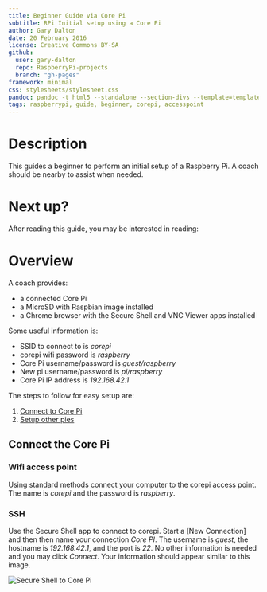 ```yaml
---
title: Beginner Guide via Core Pi
subtitle: RPi Initial setup using a Core Pi
author: Gary Dalton
date: 20 February 2016
license: Creative Commons BY-SA
github:
  user: gary-dalton
  repo: RaspberryPi-projects
  branch: "gh-pages"
framework: minimal
css: stylesheets/stylesheet.css
pandoc: pandoc -t html5 --standalone --section-divs --template=template_github.html beginner_guide_via_core_pi.md -o beginner_guide_via_core_pi.html
tags: raspberrypi, guide, beginner, corepi, accesspoint
---
```

# Description

This guides a beginner to perform an initial setup of a Raspberry Pi. A coach should be nearby to assist when needed.

# Next up?

After reading this guide, you may be interested in reading:

# Overview

A coach provides:

+ a connected Core Pi
+ a MicroSD with Raspbian image installed
+ a Chrome browser with the Secure Shell and VNC Viewer apps installed

Some useful information is:

+ SSID to connect to is _corepi_
+ corepi wifi password is _raspberry_
+ Core Pi username/password is _guest/raspberry_
+ New pi username/password is _pi/raspberry_
+ Core Pi IP address is _192.168.42.1_

The steps to follow for easy setup are:

1. [Connect to Core Pi](#1)
2. [Setup other pies](#2)

## <a name="1"></a>Connect the Core Pi

### Wifi access point

Using standard methods connect your computer to the corepi access point. The name is _corepi_ and the password is _raspberry_.

### SSH

Use the Secure Shell app to connect to corepi. Start a [New Connection] and then then name your connection _Core PI_. The username is _guest_, the hostname is _192.168.42.1_, and the port is _22_. No other information is needed and you may click _Connect_. Your information should appear similar to this image.

![Secure Shell to Core Pi](images/ssh_corepi.jpg)
